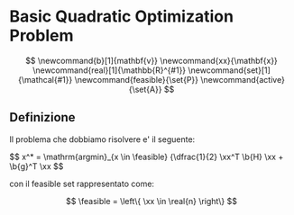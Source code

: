 # Basic Quadratic Optimization Problem

$$
\newcommand{b}[1]{mathbf{v}}
\newcommand{xx}{\mathbf{x}}
\newcommand{real}[1]{\mathbb{R}^{#1}}
\newcommand{set}[1]{\mathcal{#1}}
\newcommand{feasible}{\set{P}}
\newcommand{active}{\set{A}}
$$

## Definizione

Il problema che dobbiamo risolvere e' il seguente:

$$
x^* = \mathrm{argmin}_{x \in \feasible} {\dfrac{1}{2} \xx^T \b{H} \xx + \b{g}^T \xx
$$

con il feasible set rappresentato come:

$$
\feasible = \left\{ \xx \in \real{n}  \right\}
$$
